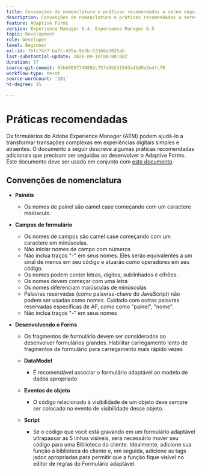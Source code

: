 ```yaml
---
title: Convenções de nomenclatura e práticas recomendadas a serem seguidas ao criar formulários adaptáveis
description: Convenções de nomenclatura e práticas recomendadas a serem seguidas ao criar formulários adaptáveis
feature: Adaptive Forms
version: Experience Manager 6.4, Experience Manager 6.5
topic: Development
role: Developer
level: Beginner
exl-id: fbfc74d7-ba7c-495a-9e3b-63166a3025ab
last-substantial-update: 2020-09-10T00:00:00Z
duration: 57
source-git-commit: 03b68057748892c757e0b5315d3a41d0a2e4fc79
workflow-type: tm+mt
source-wordcount: '281'
ht-degree: 1%

---
```


# Práticas recomendadas

Os formulários do Adobe Experience Manager (AEM) podem ajudá-lo a transformar transações complexas em experiências digitais simples e atraentes. O documento a seguir descreve algumas práticas recomendadas adicionais que precisam ser seguidas ao desenvolver o Adaptive Forms. Este documento deve ser usado em conjunto com [este documento](https://helpx.adobe.com/br/experience-manager/6-3/forms/using/adaptive-forms-best-practices.html#Overview)

## Convenções de nomenclatura

* **Painéis**
   * Os nomes de painel são camel case começando com um caractere maiúsculo.

* **Campos de formulário**
   * Os nomes de campos são camel case começando com um caractere em minúsculas.
   * Não iniciar nomes de campo com números
   * Não inclua traços &quot;-&quot; em seus nomes. Eles serão equivalentes a um sinal de menos em seu código e atuarão como operadores em seu código.
   * Os nomes podem conter letras, dígitos, sublinhados e cifrões.
   * Os nomes devem começar com uma letra
   * Os nomes diferenciam maiúsculas de minúsculas
   * Palavras reservadas (como palavras-chave do JavaScript) não podem ser usadas como nomes. Cuidado com outras palavras reservadas específicas de AF, como   como &quot;painel&quot;, &quot;nome&quot;.
   * Não inclua traços &quot;-&quot; em seus nomes
* **Desenvolvendo o Forms**
   * Os fragmentos de formulário devem ser considerados ao desenvolver formulários grandes. Habilitar carregamento lento de fragmentos de formulário para carregamento mais rápido   vezes
   * **DataModel**
      * É recomendável associar o formulário adaptável ao modelo de dados apropriado

   * **Eventos de objeto**
      * O código relacionado à visibilidade de um objeto deve sempre ser colocado no evento de visibilidade desse objeto.
   * **Script**
      * Se o código que você está gravando em um formulário adaptável ultrapassar as 5 linhas visíveis, será necessário mover seu código para uma Biblioteca do cliente. Idealmente, adicione sua função à biblioteca do cliente e, em seguida, adicione as tags jsdoc apropriadas para permitir que a função fique visível no editor de regras do Formulário adaptável.

